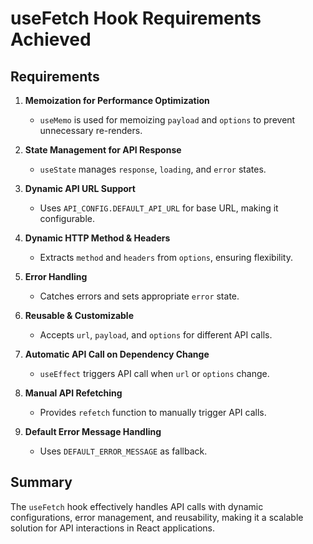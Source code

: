 # useFetch Hook Requirements Achieved

## Requirements

1. **Memoization for Performance Optimization**
   - `useMemo` is used for memoizing `payload` and `options` to prevent unnecessary re-renders.
2. **State Management for API Response**
   - `useState` manages `response`, `loading`, and `error` states.
3. **Dynamic API URL Support**

   - Uses `API_CONFIG.DEFAULT_API_URL` for base URL, making it configurable.

4. **Dynamic HTTP Method & Headers**

   - Extracts `method` and `headers` from `options`, ensuring flexibility.

5. **Error Handling**

   - Catches errors and sets appropriate `error` state.

6. **Reusable & Customizable**

   - Accepts `url`, `payload`, and `options` for different API calls.

7. **Automatic API Call on Dependency Change**

   - `useEffect` triggers API call when `url` or `options` change.

8. **Manual API Refetching**

   - Provides `refetch` function to manually trigger API calls.

9. **Default Error Message Handling**
   - Uses `DEFAULT_ERROR_MESSAGE` as fallback.

## Summary

The `useFetch` hook effectively handles API calls with dynamic configurations, error management, and reusability, making it a scalable solution for API interactions in React applications.
